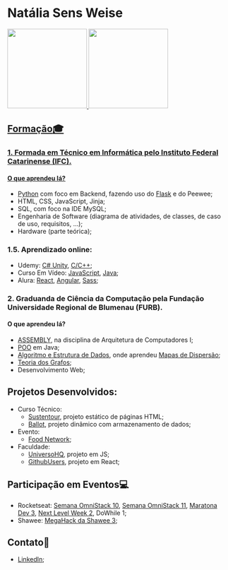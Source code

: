 # Natália Sens Weise

<div>
<a href="https://github.com/PanicAThePython">
<img height="180em" src="https://github-readme-stats.vercel.app/api/top-langs/?username=PanicAThePython&layout=compact&langs_count=7&theme=dracula"/>
<img height="180em" src="https://github-readme-stats.vercel.app/api?username=PanicAThePython&show_icons=true&theme=dracula&include_all_commits=true&count_private=true"/>
</div>

## Formação:mortar_board:

### 1. Formada em Técnico em Informática pelo Instituto Federal Catarinense (IFC).

#### O que aprendeu lá?

* [Python](https://github.com/PanicAThePython/Programa-oII) com foco em Backend, fazendo uso do [Flask](https://github.com/PanicAThePython/RestAPIFurb) e do Peewee;
* HTML, CSS, JavaScript, Jinja;
* SQL, com foco na IDE MySQL;
* Engenharia de Software (diagrama de atividades, de classes, de caso de uso, requisitos, ...);
* Hardware (parte teórica);

### 1.5. Aprendizado online:

* Udemy: [C# Unity](https://github.com/PanicAThePython/GalaxyShooter), [C/C++](https://github.com/PanicAThePython/AulasFundC-Udemy);
* Curso Em Vídeo: [JavaScript](https://github.com/PanicAThePython/CursoEmVideoJS), [Java](https://github.com/PanicAThePython/CursoEmVideoJava);
* Alura: [React](https://github.com/PanicAThePython/react-ceep), [Angular](https://github.com/PanicAThePython/angular-bytebank), [Sass](https://github.com/PanicAThePython/projeto-sass);

### 2. Graduanda de Ciência da Computação pela Fundação Universidade Regional de Blumenau (FURB).

#### O que aprendeu lá?

* [ASSEMBLY](https://github.com/PanicAThePython/FundAssembly), na disciplina de Arquitetura de Computadores I;
* [POO](https://github.com/PanicAThePython/POO) em Java;
* [Algoritmo e Estrutura de Dados](https://github.com/PanicAThePython/AED), onde aprendeu [Mapas de Dispersão](https://github.com/PanicAThePython/AED-MapaDispersao);
* [Teoria dos Grafos](https://github.com/PanicAThePython/grafos);
* Desenvolvimento Web;

## Projetos Desenvolvidos:

* Curso Técnico:
   * [Sustentour](https://github.com/PanicAThePython/Sustentour), projeto estático de páginas HTML;
   * [Ballot](https://github.com/PanicAThePython/Ballot), projeto dinâmico com armazenamento de dados;
* Evento:
   * [Food Network](https://github.com/PanicAThePython/Mega-Hack-3.0);
* Faculdade:
    * [UniversoHQ](https://github.com/PanicAThePython/UniversoHQ-App), projeto em JS;
    * [GithubUsers](https://github.com/PanicAThePython/GithubUsers), projeto em React;

## Participação em Eventos:computer:

* Rocketseat: [Semana OmniStack 10](https://github.com/PanicAThePython/SemanaOmniStack10), [Semana OmniStack 11](https://github.com/PanicAThePython/SemanaOmniStack11), [Maratona Dev 3](https://github.com/PanicAThePython/MaratonaDev3), [Next Level Week 2](https://github.com/PanicAThePython/nlw-2), DoWhile 1;
* Shawee: [MegaHack da Shawee 3](https://github.com/Lima001/Mega-Hack-3.0);

## Contato:loudspeaker:
    
* [LinkedIn](https://www.linkedin.com/in/nat%C3%A1lia-sens-weise-0b9a42199/);
